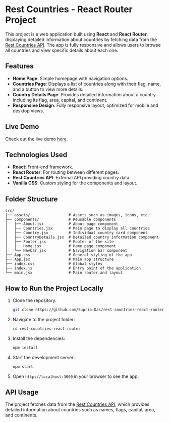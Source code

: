 # Rest Countries - React Router Project

This project is a web application built using **React** and **React Router**, displaying detailed information about countries by fetching data from the [Rest Countries API](https://restcountries.com/v3.1/all). The app is fully responsive and allows users to browse all countries and view specific details about each one.

## Features

- **Home Page**: Simple homepage with navigation options.
- **Countries Page**: Displays a list of countries along with their flag, name, and a button to view more details.
- **Country Details Page**: Provides detailed information about a country including its flag, area, capital, and continent.
- **Responsive Design**: Fully responsive layout, optimized for mobile and desktop views.

## Live Demo

Check out the live demo [here](https://restcountries-react-router.netlify.app/).

## Technologies Used

- **React**: Front-end framework.
- **React Router**: For routing between different pages.
- **Rest Countries API**: External API providing country data.
- **Vanilla CSS**: Custom styling for the components and layout.

## Folder Structure

```
src/
├── assets/                 # Assets such as images, icons, etc.
├── components/             # Reusable components
│   ├── About.jsx           # About page component
│   ├── Countries.jsx       # Main page to display all countries
│   ├── Country.jsx         # Individual country card component
│   ├── CountryDetails.jsx  # Detailed country information component
│   ├── Footer.jsx          # Footer of the site
│   ├── Home.jsx            # Home page component
│   └── Navbar.jsx          # Navigation bar component
├── App.css                 # General styling of the app
├── App.jsx                 # Main app structure
├── index.css               # Global styles
├── index.js                # Entry point of the application
└── main.jsx                # Main router and layout
```

## How to Run the Project Locally

1. Clone the repository:
   ```bash
   git clone https://github.com/Suprio-Das/rest-countries-react-router.git
   ```
2. Navigate to the project folder:
   ```bash
   cd rest-countries-react-router
   ```
3. Install the dependencies:
   ```bash
   npm install
   ```
4. Start the development server:
   ```bash
   npm start
   ```
5. Open `http://localhost:3000` in your browser to see the app.

## API Usage

The project fetches data from the [Rest Countries API](https://restcountries.com/v3.1/all), which provides detailed information about countries such as names, flags, capital, area, and continents.

